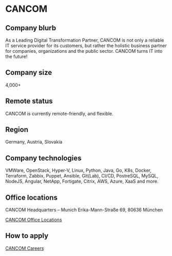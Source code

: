 # CANCOM

## Company blurb

As a Leading Digital Transformation Partner, CANCOM is not only a reliable IT service provider for its customers, but rather the holistic business partner for companies, organizations and the public sector. CANCOM turns IT into the future!

## Company size

4,000+

## Remote status

CANCOM is currently remote-friendly, and flexible.

## Region

Germany, Austria, Slovakia

## Company technologies

VMWare, OpenStack, Hyper-V, Linux, Python, Java, Go, K8s, Docker, Terraform, Zabbix, Puppet, Ansible, Git(Lab), CI/CD, PostreSQL, MySQL, NodeJS, Angular, NetApp, Fortigate, Citrix, AWS, Azure, XaaS and more.

## Office locations

CANCOM Headquarters – Munich
Erika-Mann-Straße 69, 80636 München

[CANCOM Office Locations](https://www.cancom.com/company/locations/)

## How to apply

[CANCOM Careers](https://career.cancom.com/)
